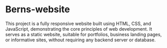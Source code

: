 # Berns-website
This project is a fully responsive website built using HTML, CSS, and JavaScript, demonstrating the core principles of web development. It serves as a static website, suitable for portfolios, business landing pages, or informative sites, without requiring any backend server or database.
